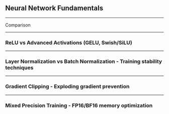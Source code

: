 ## Neural Network Fundamentals
---
Comparison

---
### ReLU vs Advanced Activations (GELU, Swish/SiLU)

---
### Layer Normalization vs Batch Normalization - Training stability techniques

---
### Gradient Clipping - Exploding gradient prevention

---
### Mixed Precision Training - FP16/BF16 memory optimization
